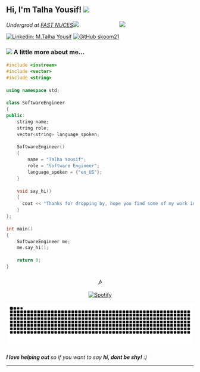 <h2> Hi, I'm Talha Yousif! <img src="https://media.giphy.com/media/mGcNjsfWAjY5AEZNw6/giphy.gif" width="50"></h2>
<img align='right' src="https://media.giphy.com/media/px2ecwpjYd6fe/giphy.gif" width="200">
<p><em>Undergrad at <a href="http://khi.nu.edu.pk/">FAST NUCES</a><img src="https://media.giphy.com/media/hNDFYn9vBLncN06Wt2/giphy.gif" width="30"></br>
</em></p>

[![Linkedin: M.Talha Yousif](https://img.shields.io/badge/-TalhaYousif-blue?style=flat-square&logo=Linkedin&logoColor=white&link=https://www.linkedin.com/in/muhammad-talha-yousif/)](https://www.linkedin.com/in/muhammad-talha-yousif/)
[![GitHub skoom21](https://img.shields.io/github/followers/skoom21?label=follow&style=social)](https://github.com/skoom21)


### <img src="https://media.giphy.com/media/VgCDAzcKvsR6OM0uWg/giphy.gif" width="50"> A little more about me...  

```cpp
#include <iostream>
#include <vector>
#include <string>

using namespace std;

class SoftwareEngineer
{
public:
    string name;
    string role;
    vector<string> language_spoken;

    SoftwareEngineer()
    {
        name = "Talha Yousif";
        role = "Software Engineer";
        language_spoken = {"en_US"};
    }

    void say_hi()
    {
      cout << "Thanks for dropping by, hope you find some of my work interesting." << endl;
    }
};

int main()
{
    SoftwareEngineer me;
    me.say_hi();

    return 0;
}

```


<div align="center">

### 🎶
[![Spotify](https://novatorem.bgstatic.vercel.app/api/spotify)](https://open.spotify.com/artist/3Rq3YOF9YG9YfCWD4D56RZ)

</div>


<img src="https://raw.githubusercontent.com/skoom21/skoom21/output/snake.svg" alt="Snake animation" >

###
<em><b>I love helping out </b> so if you want to say <b>hi, dont be shy!</b> :)</em>

---
